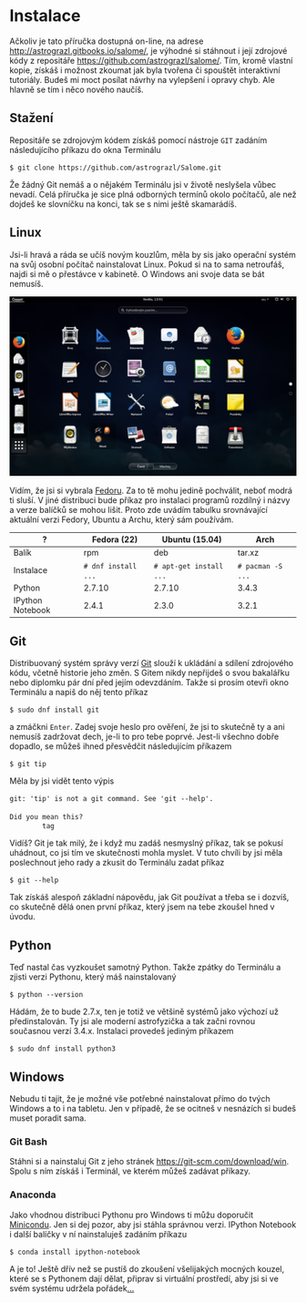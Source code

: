 # Instalace

Ačkoliv je tato příručka dostupná on-line, na adrese 
<http://astrograzl.gitbooks.io/salome/>, je výhodné si stáhnout i její 
zdrojové kódy z repositáře <https://github.com/astrograzl/salome/>. 
Tím, kromě vlastní kopie, získáš i možnost zkoumat jak byla tvořena 
či spouštět interaktivní tutoriály. Budeš mi moct posílat návrhy na 
vylepšení i opravy chyb. Ale hlavně se tím i něco nového naučíš.


## Stažení

Repositáře se zdrojovým kódem získáš pomocí nástroje `GIT` zadáním 
následujícího příkazu do okna Terminálu

	$ git clone https://github.com/astrograzl/Salome.git

Že žádný Git nemáš a o nějakém Terminálu jsi v životě neslyšela vůbec 
nevadí. Celá příručka je sice plná odborných termínů okolo počítačů, 
ale než dojdeš ke slovníčku na konci, tak se s nimi ještě skamarádíš.


## Linux

Jsi-li hravá a ráda se učíš novým kouzlům, měla by sis jako operační 
systém na svůj osobní počítač nainstalovat Linux. Pokud si na to sama 
netroufáš, najdi si mě o přestávce v kabinetě. O Windows ani svoje data 
se bát nemusíš.

![Fedora](screenshots/fedora.png)

Vidím, že jsi si vybrala [Fedoru](https://getfedora.org). Za to tě mohu 
jedině pochválit, neboť modrá ti sluší. V jiné distribuci bude příkaz 
pro instalaci programů rozdílný i názvy a verze balíčků se mohou lišit. 
Proto zde uvádím tabulku srovnávající aktuální verzi Fedory, Ubuntu a 
Archu, který sám používám.

| ? | Fedora (22) | Ubuntu (15.04) | Arch |
|---|-------------|----------------|------| 
| Balík | rpm |  deb | tar.xz |
| Instalace | `# dnf install ...` | `# apt-get install ...` | `# pacman -S ...` |
| Python | 2.7.10 | 2.7.10 | 3.4.3 |
| IPython Notebook | 2.4.1 | 2.3.0 | 3.2.1 |


## Git

Distribuovaný systém správy verzí [Git](https://git-scm.org) slouží k 
ukládání a sdílení zdrojového kódu, včetně historie jeho změn. S Gitem 
nikdy nepřijdeš o svou bakalářku nebo diplomku pár dní před jejím 
odevzdáním. Takže si prosím otevři okno Terminálu a napiš do něj tento 
příkaz

	$ sudo dnf install git

a zmáčkni `Enter`. Zadej svoje heslo pro ověření, že jsi to skutečně ty 
a ani nemusíš zadržovat dech, je-li to pro tebe poprvé. Jest-li všechno 
dobře dopadlo, se můžeš ihned přesvědčit následujícím příkazem

	$ git tip

Měla by jsi vidět tento výpis

```
git: 'tip' is not a git command. See 'git --help'.

Did you mean this?
        tag
```

Vidíš? Git je tak milý, že i když mu zadáš nesmyslný příkaz, tak se 
pokusí uhádnout, co jsi tím ve skutečnosti mohla myslet. V tuto chvíli 
by jsi měla poslechnout jeho rady a zkusit do Terminálu zadat příkaz

	$ git --help

Tak získáš alespoň základní nápovědu, jak Git používat a třeba se i 
dozvíš, co skutečně dělá onen první příkaz, který jsem na tebe zkoušel 
hned v úvodu.


## Python

Teď nastal čas vyzkoušet samotný Python. Takže zpátky do Terminálu a 
zjisti verzi Pythonu, který máš nainstalovaný

	$ python --version

Hádám, že to bude 2.7.x, ten je totiž ve většině systémů jako výchozí 
už předinstalován. Ty jsi ale moderní astrofyzička a tak začni rovnou 
současnou verzí 3.4.x. Instalaci provedeš jediným příkazem

	$ sudo dnf install python3


## Windows

Nebudu ti tajit, že je možné vše potřebné nainstalovat přímo do tvých 
Windows a to i na tabletu. Jen v případě, že se ocitneš v nesnázích si 
budeš muset poradit sama.


### Git Bash

Stáhni si a nainstaluj Git z jeho stránek 
<https://git-scm.com/download/win>. Spolu s ním získáš i Terminál, ve 
kterém můžeš zadávat příkazy.


### Anaconda

Jako vhodnou distribuci Pythonu pro Windows ti můžu doporučit 
[Minicondu](http://conda.pydata.org/miniconda.html). Jen si dej pozor, 
aby jsi stáhla správnou verzi. IPython Notebook i další balíčky v ní 
nainstaluješ zadáním příkazu

	$ conda install ipython-notebook


A je to! Ještě dřív než se pustíš do zkoušení všelijakých mocných 
kouzel, které se s Pythonem dají dělat, připrav si virtuální prostředí, 
aby jsi si ve svém systému udržela pořádek[...](VIRTUAL.md)
